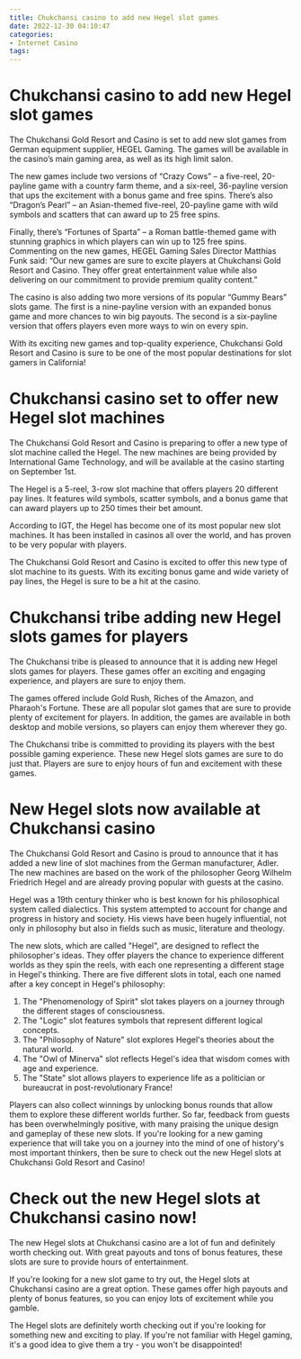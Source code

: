 ```yaml
---
title: Chukchansi casino to add new Hegel slot games 
date: 2022-12-30 04:10:47
categories:
- Internet Casino
tags:
---
```



#  Chukchansi casino to add new Hegel slot games 

The Chukchansi Gold Resort and Casino is set to add new slot games from German equipment supplier, HEGEL Gaming. The games will be available in the casino’s main gaming area, as well as its high limit salon.

The new games include two versions of “Crazy Cows” – a five-reel, 20-payline game with a country farm theme, and a six-reel, 36-payline version that ups the excitement with a bonus game and free spins. There’s also “Dragon’s Pearl” – an Asian-themed five-reel, 20-payline game with wild symbols and scatters that can award up to 25 free spins. 

Finally, there’s “Fortunes of Sparta” – a Roman battle-themed game with stunning graphics in which players can win up to 125 free spins. Commenting on the new games, HEGEL Gaming Sales Director Matthias Funk said: “Our new games are sure to excite players at Chukchansi Gold Resort and Casino. They offer great entertainment value while also delivering on our commitment to provide premium quality content.”

The casino is also adding two more versions of its popular “Gummy Bears” slots game. The first is a nine-payline version with an expanded bonus game and more chances to win big payouts. The second is a six-payline version that offers players even more ways to win on every spin.

With its exciting new games and top-quality experience, Chukchansi Gold Resort and Casino is sure to be one of the most popular destinations for slot gamers in California!

#  Chukchansi casino set to offer new Hegel slot machines 

The Chukchansi Gold Resort and Casino is preparing to offer a new type of slot machine called the Hegel. The new machines are being provided by International Game Technology, and will be available at the casino starting on September 1st.

The Hegel is a 5-reel, 3-row slot machine that offers players 20 different pay lines. It features wild symbols, scatter symbols, and a bonus game that can award players up to 250 times their bet amount.

According to IGT, the Hegel has become one of its most popular new slot machines. It has been installed in casinos all over the world, and has proven to be very popular with players.

The Chukchansi Gold Resort and Casino is excited to offer this new type of slot machine to its guests. With its exciting bonus game and wide variety of pay lines, the Hegel is sure to be a hit at the casino.

#  Chukchansi tribe adding new Hegel slots games for players 

The Chukchansi tribe is pleased to announce that it is adding new Hegel slots games for players. These games offer an exciting and engaging experience, and players are sure to enjoy them.

The games offered include Gold Rush, Riches of the Amazon, and Pharaoh's Fortune. These are all popular slot games that are sure to provide plenty of excitement for players. In addition, the games are available in both desktop and mobile versions, so players can enjoy them wherever they go.

The Chukchansi tribe is committed to providing its players with the best possible gaming experience. These new Hegel slots games are sure to do just that. Players are sure to enjoy hours of fun and excitement with these games.

#  New Hegel slots now available at Chukchansi casino 

The Chukchansi Gold Resort and Casino is proud to announce that it has added a new line of slot machines from the German manufacturer, Adler. The new machines are based on the work of the philosopher Georg Wilhelm Friedrich Hegel and are already proving popular with guests at the casino.

Hegel was a 19th century thinker who is best known for his philosophical system called dialectics. This system attempted to account for change and progress in history and society. His views have been hugely influential, not only in philosophy but also in fields such as music, literature and theology.

The new slots, which are called "Hegel", are designed to reflect the philosopher's ideas. They offer players the chance to experience different worlds as they spin the reels, with each one representing a different stage in Hegel's thinking. There are five different slots in total, each one named after a key concept in Hegel's philosophy: 

1) The "Phenomenology of Spirit" slot takes players on a journey through the different stages of consciousness. 
2) The "Logic" slot features symbols that represent different logical concepts. 
3) The "Philosophy of Nature" slot explores Hegel's theories about the natural world. 
4) The "Owl of Minerva" slot reflects Hegel's idea that wisdom comes with age and experience. 
5) The "State" slot allows players to experience life as a politician or bureaucrat in post-revolutionary France!

Players can also collect winnings by unlocking bonus rounds that allow them to explore these different worlds further. So far, feedback from guests has been overwhelmingly positive, with many praising the unique design and gameplay of these new slots. If you're looking for a new gaming experience that will take you on a journey into the mind of one of history's most important thinkers, then be sure to check out the new Hegel slots at Chukchansi Gold Resort and Casino!

#  Check out the new Hegel slots at Chukchansi casino now!

The new Hegel slots at Chukchansi casino are a lot of fun and definitely worth checking out. With great payouts and tons of bonus features, these slots are sure to provide hours of entertainment.

If you're looking for a new slot game to try out, the Hegel slots at Chukchansi casino are a great option. These games offer high payouts and plenty of bonus features, so you can enjoy lots of excitement while you gamble.

The Hegel slots are definitely worth checking out if you're looking for something new and exciting to play. If you're not familiar with Hegel gaming, it's a good idea to give them a try - you won't be disappointed!